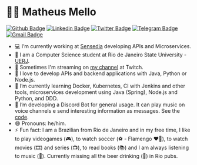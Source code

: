 # :man_technologist: Matheus Mello

[![Github Badge](https://img.shields.io/badge/-Github-000?style=flat-square&logo=Github&logoColor=white&link=https://github.com/mellomaths)](https://github.com/mellomaths)
[![Linkedin Badge](https://img.shields.io/badge/-LinkedIn-blue?style=flat-square&logo=Linkedin&logoColor=white&link=https://www.linkedin.com/in/mellomaths/)](https://www.linkedin.com/in/mellomaths/)
[![Twitter Badge](https://img.shields.io/badge/-Twitter-1ca0f1?style=flat-square&labelColor=1ca0f1&logo=twitter&logoColor=white&link=https://twitter.com/mellomaths)](https://twitter.com/mellomaths)
[![Telegram Badge](https://img.shields.io/badge/-Telegram-1ca0f1?style=flat-square&labelColor=1ca0f1&logo=telegram&logoColor=white&link=https://t.me/mellomaths)](https://t.me/mellomaths)
[![Gmail Badge](https://img.shields.io/badge/-Gmail-c14438?style=flat-square&logo=Gmail&logoColor=white&link=mailto:mellomaths@gmail.com)](mailto:mellomaths@gmail.com)

- 💻 I’m currently working at [Sensedia](https://sensedia.com/) developing APIs and Microservices.
- 📜 I am a Computer Science student at Rio de Janeiro State University - [UERJ](https://www.uerj.br/).
- 🔭 Sometimes I'm streaming on [my channel](https://www.twitch.tv/mellomathsz) at Twitch.
- 🎯 I love to develop APIs and backend applications with Java, Python or Node.js.
- 🌱 I’m currently learning Docker, Kubernetes, CI with Jenkins and other tools, microservices development using Java (Spring), Node.js and Python, and DDD.
- 🤔 I’m developing a Discord Bot for general usage. It can play music on voice channels e send interesting information as messages. See the [code](https://github.com/elis-platform).
- 😄 Pronouns: he/him.
- ⚡ Fun fact: I am a Brazilian from Rio de Janeiro and in my free time, I like to play videogames (🎮), to watch soccer (⚽️ - Flamengo ❤🖤), to watch movies (🎞️) and series (📺), to read books (📚) and I am always listening to music (🎵). Currently missing all the beer drinking (🍺) in Rio pubs.
